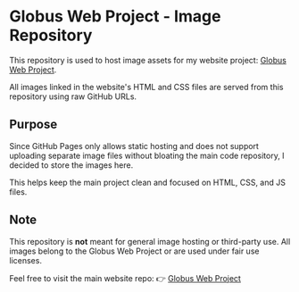 # Globus Web Project - Image Repository

This repository is used to host image assets for my website project: [Globus Web Project](https://github.com/Yogesh-jaiswal/globus-web-project/).

All images linked in the website's HTML and CSS files are served from this repository using raw GitHub URLs.

## Purpose

Since GitHub Pages only allows static hosting and does not support uploading separate image files without bloating the main code repository, I decided to store the images here.

This helps keep the main project clean and focused on HTML, CSS, and JS files.

## Note

This repository is **not** meant for general image hosting or third-party use. All images belong to the Globus Web Project or are used under fair use licenses.

Feel free to visit the main website repo:
👉 [Globus Web Project](https://github.com/Yogesh-jaiswal/globus-web-project/)
